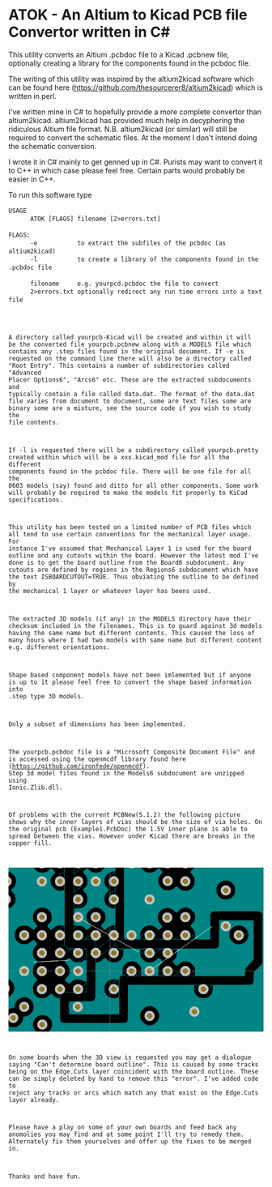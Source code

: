 # ATOK - An Altium to Kicad PCB file Convertor written in C#

This utility converts an Altium .pcbdoc file to a Kicad .pcbnew file, optionally 
creating a library for the components found in the pcbdoc file.

The writing of this utility was inspired by the altium2kicad software which can be found
here (https://github.com/thesourcerer8/altium2kicad) which is written in perl.

I've written mine in C# to hopefully provide a more complete convertor than altium2kicad.
altium2kicad has provided much help in decyphering the ridiculous Altium file format.
N.B. altium2kicad (or similar) will still be required to convert the schematic files.
At the moment I don't intend doing the schematic conversion.

I wrote it in C# mainly to get genned up in C#.
Purists may want to convert it to C++ in which case please feel free.
Certain parts would probably be easier in C++.

To run this software type
<pre><code>USAGE
      ATOK [FLAGS] filename [2>errors.txt]

FLAGS:
      -e           to extract the subfiles of the pcbdoc (as altium2kicad)
      -l           to create a library of the components found in the .pcbdoc file

      filename     e.g. yourpcd.pcbdoc the file to convert
      2>errors.txt optionally redirect any run time errors into a text file
</pre>
A directory called yourpcb-Kicad will be created and within it will be the converted file yourpcb.pcbnew along with a MODELS file
which contains any .step files found in the original document. 
If -e is requested on the command line there will also be a directory called "Root Entry".
This contains a number of subdirectories called "Advanced Placer Options6", "Arcs6" etc.
These are the extracted subdocuments and typically contain a file called data.dat.
The format of the data.dat file varies from document to document, some are text files 
some are binary some are a mixture, see the source code if you wish to
study the file contents.

If -l is requested there will be a subdirectory called yourpcb.pretty created within which will be a  xxx.kicad_mod
file for all the different components found in the pcbdoc file.
There will be one file for all the 0603 models (say) found and ditto for all other components.
Some work will probably be required to make the models fit properly to KiCad specifications.

This utility has been tested on a limited number of PCB files which all tend to use certain
conventions for the mechanical layer usage.
For instance I've assumed that Mechanical Layer 1 is used for the board outline and any cutouts
within the board.
However the latest mod I've done is to get the board outline from the Board6 subdocument.
Any cutouts are defined by regions in the Regions6 subdocument which have the text ISBOARDCUTOUT=TRUE.
Thus obviating the outline to be defined by the mechanical 1 layer or whatever layer has beens used.

The extracted 3D models (if any) in the MODELS directory have their checksum included in the filenames. This is to guard against 3d models having the same name but different contents. This caused the loss of many hours where I had two models with same name but different content e.g. different orientations.

Shape based component models have not been imlemented but if anyone is up to it please feel free
to convert the shape based information into .step type 3D models.

Only a subset of dimensions has been implemented.

The yourpcb.pcbdoc file is a "Microsoft Composite Document File" and is accessed using the openmcdf library found here (https://github.com/ironfede/openmcdf).
Step 3d model files found in the Models6 subdocument are unzipped using Ionic.Zlib.dll.

Of problems with the current PCBNew(5.1.2) the following picture shows why the inner layers of vias should be the size of via holes.
On the original pcb (Example1.PcbDoc) the 1.5V inner plane is able to spread between the vias. However under Kicad there are breaks in the copper fill.

![Plane](plane.png)

On some boards when the 3D view is requested you may get a dialogue saying "Can't determine board outline".
This is caused by some tracks being on the Edge.Cuts layer coincident with the board outline.
These can be simply deleted by hand to remove this "error".
I've added code to reject any tracks or arcs which match any that exist on the Edge.Cuts layer already.

Please have a play on some of your own boards and feed back any anomolies you may find and at some point I'll try to remedy them.
Alternately fix them yourselves and offer up the fixes to be merged in.

Thanks and have fun.








